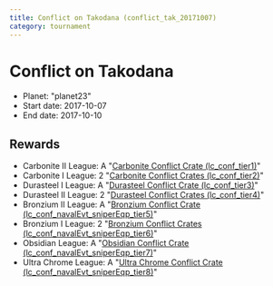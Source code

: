 ```yaml
---
title: Conflict on Takodana (conflict_tak_20171007)
category: tournament
---
```

# Conflict on Takodana

  * Planet: "planet23"
  * Start date: 2017-10-07
  * End date: 2017-10-10

## Rewards

  * Carbonite II League: A "[Carbonite Conflict Crate (lc_conf_tier1)](lc_conf_tier1.html)"
  * Carbonite I League: 2 "[Carbonite Conflict Crates (lc_conf_tier2)](lc_conf_tier2.html)"
  * Durasteel I League: A "[Durasteel Conflict Crate (lc_conf_tier3)](lc_conf_tier3.html)"
  * Durasteel II League: 2 "[Durasteel Conflict Crates (lc_conf_tier4)](lc_conf_tier4.html)"
  * Bronzium II League: A "[Bronzium Conflict Crate (lc_conf_navalEvt_sniperEqp_tier5)](lc_conf_navalEvt_sniperEqp_tier5.html)"
  * Bronzium I League: 2 "[Bronzium Conflict Crates (lc_conf_navalEvt_sniperEqp_tier6)](lc_conf_navalEvt_sniperEqp_tier6.html)"
  * Obsidian League: A "[Obsidian Conflict Crate (lc_conf_navalEvt_sniperEqp_tier7)](lc_conf_navalEvt_sniperEqp_tier7.html)"
  * Ultra Chrome League: A "[Ultra Chrome Conflict Crate (lc_conf_navalEvt_sniperEqp_tier8)](lc_conf_navalEvt_sniperEqp_tier8.html)"
